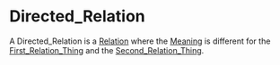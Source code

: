 # Directed_Relation

A Directed_Relation is a [Relation](60005.md) where the [Meaning](60002.md) is different for the [First_Relation_Thing]() and the [Second_Relation_Thing](). 